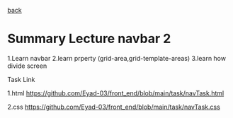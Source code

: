 [back](../README.md)

# Summary Lecture navbar 2

1.Learn navbar
2.learn prperty (grid-area,grid-template-areas)
3.learn how divide screen

Task Link

1.html
https://github.com/Eyad-03/front_end/blob/main/task/navTask.html

2.css
https://github.com/Eyad-03/front_end/blob/main/task/navTask.css